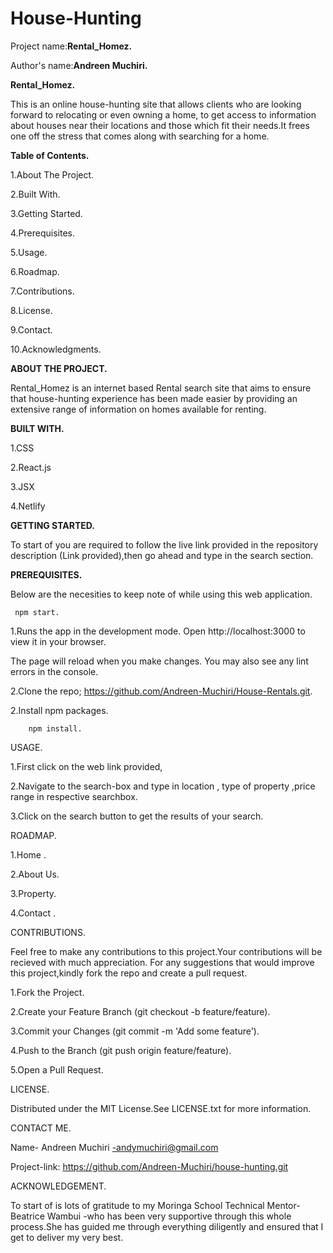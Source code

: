 # House-Hunting
Project name:**Rental_Homez.**

Author's name:**Andreen Muchiri.**

**Rental_Homez.**

This is an online house-hunting site that allows clients  who are looking forward to relocating or even owning a home, to get access to information about houses near their locations and those which fit their needs.It frees one off the stress that comes along with searching for a home.

**Table of Contents.**

1.About The Project.

2.Built With.

3.Getting Started.

4.Prerequisites.

5.Usage.

6.Roadmap.

7.Contributions.

8.License.

9.Contact.

10.Acknowledgments.

**ABOUT THE PROJECT.**

Rental_Homez  is an internet based Rental search site  that aims to ensure that house-hunting experience has been made easier by providing an extensive range of information on homes available for renting.

**BUILT WITH.**

1.CSS

2.React.js

3.JSX

4.Netlify

**GETTING STARTED.**

To start of you are required to follow the live link provided in the repository description (Link provided),then go ahead and type in
the search section.


**PREREQUISITES.**

Below are the necesities to keep note of while using this web application.

     npm start.

1.Runs the app in the development mode.
Open http://localhost:3000 to view it in your browser.

The page will reload when you make changes.
You may also see any lint errors in the console.


2.Clone the repo;
   https://github.com/Andreen-Muchiri/House-Rentals.git.

2.Install npm packages.

        npm install.
        
USAGE.

1.First click on the web link provided,

2.Navigate to the search-box and type in location , type of property ,price range in respective searchbox.

3.Click on the search button to get the results of your search.

ROADMAP.

1.Home .

2.About Us.

3.Property.

4.Contact .

CONTRIBUTIONS.

Feel free to make any contributions to this project.Your contributions will be recieved with much appreciation. For any suggestions that would improve this project,kindly fork the repo and create a pull request.

1.Fork the Project.

2.Create your Feature Branch (git checkout -b feature/feature).

3.Commit your Changes (git commit -m 'Add some feature').

4.Push to the Branch (git push origin feature/feature).

5.Open a Pull Request.

LICENSE.

Distributed under the MIT License.See LICENSE.txt for more information.

CONTACT ME.

Name- Andreen Muchiri -andymuchiri@gmail.com

Project-link: https://github.com/Andreen-Muchiri/house-hunting.git

ACKNOWLEDGEMENT.

To start of is lots of gratitude to my Moringa School Technical Mentor- Beatrice Wambui -who has been very supportive through this whole process.She has guided me through everything diligently and ensured that I get to deliver my very best.

